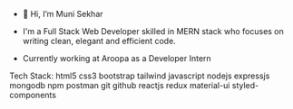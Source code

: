 - 👋 Hi, I’m Muni Sekhar

- I'm a Full Stack Web Developer skilled in MERN stack who focuses on writing clean, elegant and efficient code.
- Currently working at Aroopa as a Developer Intern


Tech Stack:
html5 css3 bootstrap tailwind javascript nodejs expressjs mongodb npm postman git github reactjs redux material-ui styled-components
